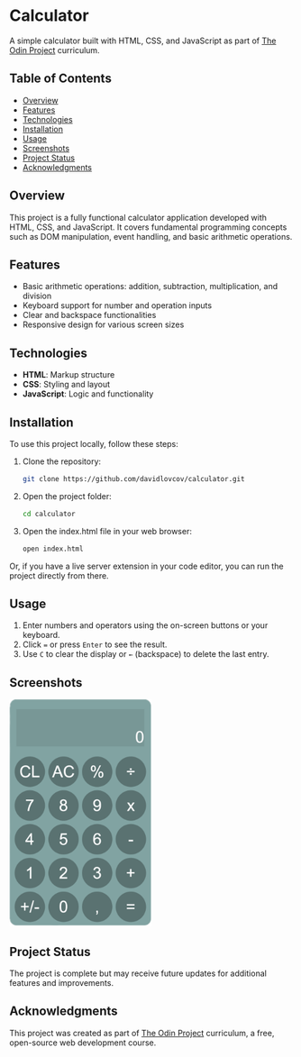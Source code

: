 # Calculator

A simple calculator built with HTML, CSS, and JavaScript as part of [The Odin Project](https://www.theodinproject.com/) curriculum.

## Table of Contents

- [Overview](#overview)
- [Features](#features)
- [Technologies](#technologies)
- [Installation](#installation)
- [Usage](#usage)
- [Screenshots](#screenshots)
- [Project Status](#project-status)
- [Acknowledgments](#acknowledgments)

## Overview

This project is a fully functional calculator application developed with HTML, CSS, and JavaScript. It covers fundamental programming concepts such as DOM manipulation, event handling, and basic arithmetic operations.

## Features

- Basic arithmetic operations: addition, subtraction, multiplication, and division
- Keyboard support for number and operation inputs
- Clear and backspace functionalities
- Responsive design for various screen sizes

## Technologies

- **HTML**: Markup structure
- **CSS**: Styling and layout
- **JavaScript**: Logic and functionality

## Installation

To use this project locally, follow these steps:

1. Clone the repository:

   ```bash
   git clone https://github.com/davidlovcov/calculator.git

   ```

2. Open the project folder:

   ```bash
   cd calculator

   ```

3. Open the index.html file in your web browser:
   ```bash
   open index.html
   ```

Or, if you have a live server extension in your code editor, you can run the project directly from there.

## Usage

1. Enter numbers and operators using the on-screen buttons or your keyboard.
2. Click `=` or press `Enter` to see the result.
3. Use `C` to clear the display or `←` (backspace) to delete the last entry.

## Screenshots

<img src="images/image.png" alt="Description of image" width="252px" height="403px">

## Project Status

The project is complete but may receive future updates for additional features and improvements.

## Acknowledgments

This project was created as part of [The Odin Project](https://www.theodinproject.com/) curriculum, a free, open-source web development course.
